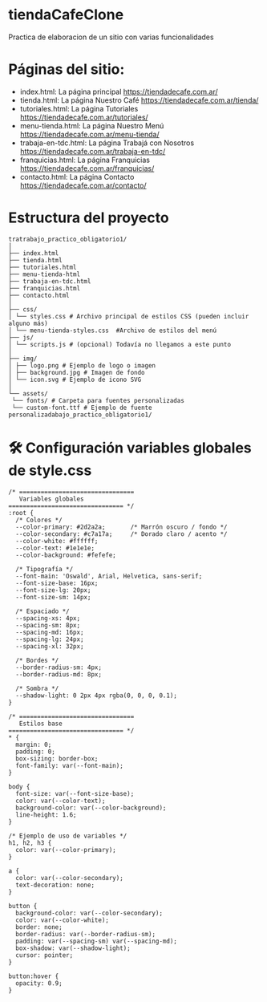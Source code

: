# tiendaCafeClone
Practica de elaboracion de un sitio con varias funcionalidades

# Páginas del sitio:

- index.html: La página principal https://tiendadecafe.com.ar/
- tienda.html: La página Nuestro Café https://tiendadecafe.com.ar/tienda/
- tutoriales.html: La página Tutoriales https://tiendadecafe.com.ar/tutoriales/
- menu-tienda.html: La página Nuestro Menú https://tiendadecafe.com.ar/menu-tienda/
- trabaja-en-tdc.html: La página Trabajá con Nosotros https://tiendadecafe.com.ar/trabaja-en-tdc/
- franquicias.html: La página Franquicias https://tiendadecafe.com.ar/franquicias/
- contacto.html: La página Contacto https://tiendadecafe.com.ar/contacto/

# Estructura del proyecto
```
tratrabajo_practico_obligatorio1/
│
├── index.html 
├── tienda.html
├── tutoriales.html
├── menu-tienda-html
├── trabaja-en-tdc.html
├── franquicias.html
├── contacto.html
│
├── css/
│ └── styles.css # Archivo principal de estilos CSS (pueden incluir alguno más)
│ └── menu-tienda-styles.css  #Archivo de estilos del menú 
├── js/
│ └── scripts.js # (opcional) Todavía no llegamos a este punto
│
├── img/
│ ├── logo.png # Ejemplo de logo o imagen
│ ├── background.jpg # Imagen de fondo
│ └── icon.svg # Ejemplo de icono SVG
│
└── assets/
 └── fonts/ # Carpeta para fuentes personalizadas
 └── custom-font.ttf # Ejemplo de fuente personalizadabajo_practico_obligatorio1/

```

# 🛠️ Configuración variables globales de style.css

```
/* ================================
   Variables globales
================================ */
:root {
  /* Colores */
  --color-primary: #2d2a2a;       /* Marrón oscuro / fondo */
  --color-secondary: #c7a17a;     /* Dorado claro / acento */
  --color-white: #ffffff;
  --color-text: #1e1e1e;
  --color-background: #fefefe;

  /* Tipografía */
  --font-main: 'Oswald', Arial, Helvetica, sans-serif;
  --font-size-base: 16px;
  --font-size-lg: 20px;
  --font-size-sm: 14px;

  /* Espaciado */
  --spacing-xs: 4px;
  --spacing-sm: 8px;
  --spacing-md: 16px;
  --spacing-lg: 24px;
  --spacing-xl: 32px;

  /* Bordes */
  --border-radius-sm: 4px;
  --border-radius-md: 8px;

  /* Sombra */
  --shadow-light: 0 2px 4px rgba(0, 0, 0, 0.1);
}

/* ================================
   Estilos base
================================ */
* {
  margin: 0;
  padding: 0;
  box-sizing: border-box;
  font-family: var(--font-main);
}

body {
  font-size: var(--font-size-base);
  color: var(--color-text);
  background-color: var(--color-background);
  line-height: 1.6;
}

/* Ejemplo de uso de variables */
h1, h2, h3 {
  color: var(--color-primary);
}

a {
  color: var(--color-secondary);
  text-decoration: none;
}

button {
  background-color: var(--color-secondary);
  color: var(--color-white);
  border: none;
  border-radius: var(--border-radius-sm);
  padding: var(--spacing-sm) var(--spacing-md);
  box-shadow: var(--shadow-light);
  cursor: pointer;
}

button:hover {
  opacity: 0.9;
}

```
